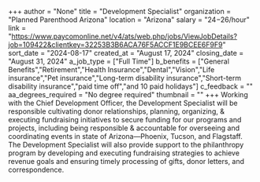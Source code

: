 +++
author = "None"
title = "Development Specialist"
organization = "Planned Parenthood Arizona"
location = "Arizona"
salary = "$24-$26/hour"
link = "https://www.paycomonline.net/v4/ats/web.php/jobs/ViewJobDetails?job=109422&clientkey=32253B3B6ACA76F5ACCF1E9BCEE6F9F9"
sort_date = "2024-08-17"
created_at = "August 17, 2024"
closing_date = "August 31, 2024"
a_job_type = ["Full Time"]
b_benefits = ["General Benefits","Retirement","Health Insurance","Dental","Vision","Life insurance","Pet insurance","Long-term disability insurance","Short-term disability insurance","paid time off","and 10 paid holidays"]
c_feedback = ""
aa_degrees_required = "No degree required"
thumbnail = ""
+++
Working with the Chief Development Officer, the Development Specialist will be responsible cultivating donor relationships, planning, organizing, & executing fundraising initiatives to secure funding for our programs and projects, including being responsible & accountable for overseeing and coordinating events in state of Arizona—Phoenix, Tucson, and Flagstaff. The Development Specialist will also provide support to the philanthropy program by developing and executing fundraising strategies to achieve revenue goals and ensuring timely processing of gifts, donor letters, and correspondence. 